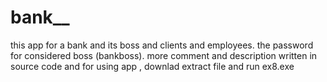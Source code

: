 # bank__
this app for a bank and its boss and clients and employees. the password for considered boss (bankboss). more comment and description written in source code
and for using app , downlad extract file and run ex8.exe
